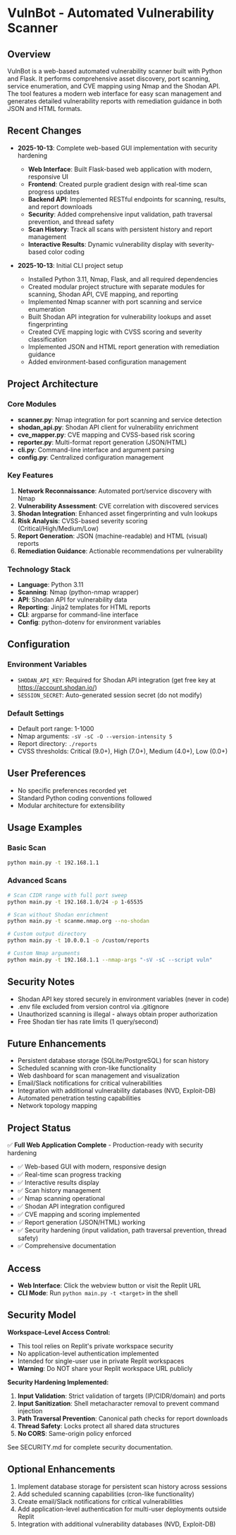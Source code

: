 # VulnBot - Automated Vulnerability Scanner

## Overview
VulnBot is a web-based automated vulnerability scanner built with Python and Flask. It performs comprehensive asset discovery, port scanning, service enumeration, and CVE mapping using Nmap and the Shodan API. The tool features a modern web interface for easy scan management and generates detailed vulnerability reports with remediation guidance in both JSON and HTML formats.

## Recent Changes
- **2025-10-13**: Complete web-based GUI implementation with security hardening
  - **Web Interface**: Built Flask-based web application with modern, responsive UI
  - **Frontend**: Created purple gradient design with real-time scan progress updates
  - **Backend API**: Implemented RESTful endpoints for scanning, results, and report downloads
  - **Security**: Added comprehensive input validation, path traversal prevention, and thread safety
  - **Scan History**: Track all scans with persistent history and report management
  - **Interactive Results**: Dynamic vulnerability display with severity-based color coding
  
- **2025-10-13**: Initial CLI project setup
  - Installed Python 3.11, Nmap, Flask, and all required dependencies
  - Created modular project structure with separate modules for scanning, Shodan API, CVE mapping, and reporting
  - Implemented Nmap scanner with port scanning and service enumeration
  - Built Shodan API integration for vulnerability lookups and asset fingerprinting
  - Created CVE mapping logic with CVSS scoring and severity classification
  - Implemented JSON and HTML report generation with remediation guidance
  - Added environment-based configuration management

## Project Architecture

### Core Modules
- **scanner.py**: Nmap integration for port scanning and service detection
- **shodan_api.py**: Shodan API client for vulnerability enrichment
- **cve_mapper.py**: CVE mapping and CVSS-based risk scoring
- **reporter.py**: Multi-format report generation (JSON/HTML)
- **cli.py**: Command-line interface and argument parsing
- **config.py**: Centralized configuration management

### Key Features
1. **Network Reconnaissance**: Automated port/service discovery with Nmap
2. **Vulnerability Assessment**: CVE correlation with discovered services
3. **Shodan Integration**: Enhanced asset fingerprinting and vuln lookups
4. **Risk Analysis**: CVSS-based severity scoring (Critical/High/Medium/Low)
5. **Report Generation**: JSON (machine-readable) and HTML (visual) reports
6. **Remediation Guidance**: Actionable recommendations per vulnerability

### Technology Stack
- **Language**: Python 3.11
- **Scanning**: Nmap (python-nmap wrapper)
- **API**: Shodan API for vulnerability data
- **Reporting**: Jinja2 templates for HTML reports
- **CLI**: argparse for command-line interface
- **Config**: python-dotenv for environment variables

## Configuration

### Environment Variables
- `SHODAN_API_KEY`: Required for Shodan API integration (get free key at https://account.shodan.io/)
- `SESSION_SECRET`: Auto-generated session secret (do not modify)

### Default Settings
- Default port range: 1-1000
- Nmap arguments: `-sV -sC -O --version-intensity 5`
- Report directory: `./reports`
- CVSS thresholds: Critical (9.0+), High (7.0+), Medium (4.0+), Low (0.0+)

## User Preferences
- No specific preferences recorded yet
- Standard Python coding conventions followed
- Modular architecture for extensibility

## Usage Examples

### Basic Scan
```bash
python main.py -t 192.168.1.1
```

### Advanced Scans
```bash
# Scan CIDR range with full port sweep
python main.py -t 192.168.1.0/24 -p 1-65535

# Scan without Shodan enrichment
python main.py -t scanme.nmap.org --no-shodan

# Custom output directory
python main.py -t 10.0.0.1 -o /custom/reports

# Custom Nmap arguments
python main.py -t 192.168.1.1 --nmap-args "-sV -sC --script vuln"
```

## Security Notes
- Shodan API key stored securely in environment variables (never in code)
- .env file excluded from version control via .gitignore
- Unauthorized scanning is illegal - always obtain proper authorization
- Free Shodan tier has rate limits (1 query/second)

## Future Enhancements
- Persistent database storage (SQLite/PostgreSQL) for scan history
- Scheduled scanning with cron-like functionality  
- Web dashboard for scan management and visualization
- Email/Slack notifications for critical vulnerabilities
- Integration with additional vulnerability databases (NVD, Exploit-DB)
- Automated penetration testing capabilities
- Network topology mapping

## Project Status
✅ **Full Web Application Complete** - Production-ready with security hardening
- ✅ Web-based GUI with modern, responsive design
- ✅ Real-time scan progress tracking
- ✅ Interactive results display
- ✅ Scan history management
- ✅ Nmap scanning operational
- ✅ Shodan API integration configured
- ✅ CVE mapping and scoring implemented
- ✅ Report generation (JSON/HTML) working
- ✅ Security hardening (input validation, path traversal prevention, thread safety)
- ✅ Comprehensive documentation

## Access
- **Web Interface**: Click the webview button or visit the Replit URL
- **CLI Mode**: Run `python main.py -t <target>` in the shell

## Security Model
**Workspace-Level Access Control:**
- This tool relies on Replit's private workspace security
- No application-level authentication implemented
- Intended for single-user use in private Replit workspaces
- **Warning**: Do NOT share your Replit workspace URL publicly

**Security Hardening Implemented:**
1. **Input Validation**: Strict validation of targets (IP/CIDR/domain) and ports
2. **Input Sanitization**: Shell metacharacter removal to prevent command injection
3. **Path Traversal Prevention**: Canonical path checks for report downloads
4. **Thread Safety**: Locks protect all shared data structures
5. **No CORS**: Same-origin policy enforced

See SECURITY.md for complete security documentation.

## Optional Enhancements
1. Implement database storage for persistent scan history across sessions
2. Add scheduled scanning capabilities (cron-like functionality)
3. Create email/Slack notifications for critical vulnerabilities
4. Add application-level authentication for multi-user deployments outside Replit
5. Integration with additional vulnerability databases (NVD, Exploit-DB)
